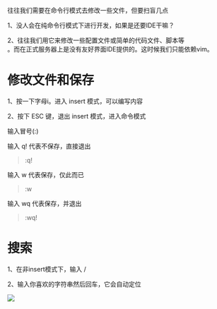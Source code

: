 往往我们需要在命令行模式去修改一些文件，但要扫盲几点

1、没人会在纯命令行模式下进行开发，如果是还要IDE干嘛？

2、往往我们用它来修改一些配置文件或简单的代码文件、脚本等  
。而在正式服务器上是没有友好界面IDE提供的。这时候我们只能依赖vim。

# 修改文件和保存

1、按一下字母i。进入 insert 模式，可以编写内容

2、按下 ESC 键，退出 insert 模式，进入命令模式

输入冒号\(:\)

输入 q! 代表不保存，直接退出

> :q!

输入 w 代表保存，仅此而已

> :w

输入 wq 代表保存，并退出

> :wq!

# 搜索

1、在非insert模式下，输入 /

2、输入你喜欢的字符串然后回车，它会自动定位

![](/assets/日445r5454sdfdsf.png)

